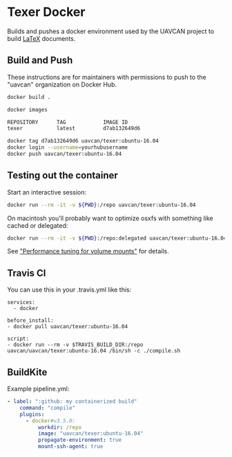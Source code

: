 # Texer Docker

Builds and pushes a docker environment used by the UAVCAN project to build [LaTeX](https://www.latex-project.org/) documents.

## Build and Push

These instructions are for maintainers with permissions to push to the "uavcan" organization on Docker Hub.

```bash
docker build .
```

```bash
docker images

REPOSITORY      TAG            IMAGE ID
texer           latest         d7ab132649d6
```

```bash
docker tag d7ab132649d6 uavcan/texer:ubuntu-16.04
docker login --username=yourhubusername
docker push uavcan/texer:ubuntu-16.04
```

## Testing out the container

Start an interactive session:

```bash
docker run --rm -it -v ${PWD}:/repo uavcan/texer:ubuntu-16.04
```

On macintosh you'll probably want to optimize osxfs with something like cached or delegated:

```bash
docker run --rm -it -v ${PWD}:/repo:delegated uavcan/texer:ubuntu-16.04
```

See ["Performance tuning for volume mounts"](https://docs.docker.com/docker-for-mac/osxfs-caching/) for details.

## Travis CI

You can use this in your .travis.yml like this:

```none
services:
  - docker

before_install:
- docker pull uavcan/texer:ubuntu-16.04

script:
- docker run --rm -v $TRAVIS_BUILD_DIR:/repo uavcan/uavcan/texer:ubuntu-16.04 /bin/sh -c ./compile.sh

```

## BuildKite

Example pipeline.yml:

```yaml
- label: ":github: my containerized build"
    command: "compile"
    plugins:
      - docker#v3.5.0:
          workdir: /repo
          image: "uavcan/texer:ubuntu-16.04"
          propagate-environment: true
          mount-ssh-agent: true
```
